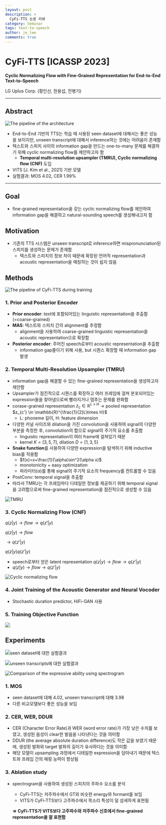 ```yaml
---
layout: post
description: >
  CyFi-TTS 논문 리뷰
category: Seminar
tags: text-to-speech
author: je_lee
comments: true
---
```


# CyFi-TTS [ICASSP 2023]

**Cyclic Normalizing Flow with Fine-Grained Representation for End-to-End Text-to-Speech**

LG Uplus Corp. (황인선, 한용섭, 전병기)

---

## Abstract

![The pipeline of the architecture](/assets/img/2023-12-07-CyFi-TTS/Untitled.png)


- End-to-End 기반의 TTS는 학습 때 사용된 seen dataset에 대해서는 좋은 성능을 보이지만, unseen transcript에 대해서 inference하는 것에는 어려움이 존재함
- 텍스트와 스피치 사이의 information gap을 만드는 one-to-many 문제를 해결하기 위해 cyclic normalizing flow를 제안하고자 함
    - **Temporal multi-resolution upsampler (TMRU), Cyclic normalizing flow (CNF)** 도입
- VITS [J. Kim et al., 2021] 기반 모델
- 실험결과: MOS 4.02, CER 1.99%

---

## Goal

- fine-grained representation을 갖는 cyclic normalizing flow를 제안하여 information gap을 해결하고 natural-sounding speech를 생성해내고자 함

## Motivation

- 기존의 TTS 시스템은 unseen transcript로 inference하면 mispronunciation된 스피치를 생성하는 문제가 존재함
    - 텍스트와 스피치의 정보 차이 때문에 확장된 언어적 representation과 acoustic representation을 매칭하는 것이 쉽지 않음

## Methods

![The pipeline of CyFi-TTS during training](/assets/img/2023-12-07-CyFi-TTS/Untitled%201.png)


### 1. Prior and Posterior Encoder

- **Prior encoder**: text에 포함되어있는 linguistic representation을 추출함 (=coarse-grained)
- **MAS**: 텍스트와 스피치 간의 alignment를 추정함
    - alignment을 사용하여 coarse-grained linguistic representation을 acoustic representation으로 확장함
- **Posterior encoder**: 주어진 speech로부터 acoustic representation을 추출함
    - information gap줄이기 위해 사용, but 시퀀스 확장할 때 information gap 발생

### 2. Temporal Multi-Resolution Upsampler (TMRU)

- information gap을 해결할 수 있는 fine-grained representation을 생성하고자 제안함
- Upsampler가 점진적으로 시퀀스를 확장하고 여러 프레임에 걸쳐 분포되어있는 
expression들을 찾아냄으로써 빨라지거나 멈추는 문제를 완화함
- corase-grained representation $z_c \in \mathbb{R}^{L\times H}$ $\longrightarrow$ pooled representation $z_{c'} \in \mathbb{R}^{\frac{1}{2}L\times H}$
    - L: phoneme 길이, H: feature dimension
- 다양한 커널 사이즈와 dilation을 가진 convolution을 사용하여 signal의 다양한 부분을 측정한 후, convolution의 합으로 signal의 주기적 요소를 추출함
    - linguistic representation이 여러 frame에 걸쳐있기 때문
    - kernel $K=[3, 5, 7]$,   dilation $D=[1, 3, 5]$
- **Snake function**를 사용하여 다양한 expression을 탐색하기 위해 inductive bias를 적용함
    - $f(x)=x+\frac{1}{\alpha}sin^2(\alpha x)$
    - monotonicity + easy optimization
    - 파라미터($\alpha$)를 통해 signal의 주기적 요소의 frequency를 컨트롤할 수 있음
- PostConv: temporal signal을 추출함
- 따라서 TMRU는 각 프레임마다 디테일한 정보를 제공하기 위해 temporal signal을 고려함으로써 fine-grained representation을 점진적으로 생성할 수 있음

![TMRU](/assets/img/2023-12-07-CyFi-TTS/Untitled%202.png)



### 3. Cyclic Normalizing Flow (CNF)

$q(z|y) \longrightarrow flow \longrightarrow q(z'|y)$

$q(z|y) \longrightarrow flow$

$\longrightarrow q(z'|y)$

$q(z|y) q(z'|y)$

- speech로부터 얻은 latent representation $q(z|y) \longrightarrow flow \longrightarrow q(z'|y)$
- $q(z|y) \longrightarrow flow \longrightarrow q(z'|y)$

![Cyclic normalizing flow](/assets/img/2023-12-07-CyFi-TTS/Untitled%203.png)


### 4. Joint Training of the Acoustic Generator and Neural Vocoder

- Stochastic duration predictor, HiFi-GAN 사용

### 5. Training Objective Function

![](/assets/img/2023-12-07-CyFi-TTS/Untitled%207.png)


## Experiments

![seen dataset에 대한 실험결과](/assets/img/2023-12-07-CyFi-TTS/Untitled%204.png)


![unseen transcripts에 대한 실험결과](/assets/img/2023-12-07-CyFi-TTS/Untitled%205.png)


![Comparison of the expressive ability using spectrogram](/assets/img/2023-12-07-CyFi-TTS/Untitled%206.png)


### 1. MOS

- seen dataset에 대해 4.02, unseen transcript에 대해 3.98
- 다른 비교모델보다 좋은 성능을 보임

### 2. CER, WER, DDUR

- CER (Character Error Rate)과 WER (word error rate)가 가장 낮은 수치를 보였고, 생성된 음성이 clear한 발음을 나타낸다는 것을 의미함
- DDUR (the average absolute duration difference)도 작은 값을 보였기 때문에, 생성된 발화와 target 발화의 길이가 유사하다는 것을 의미함
- 해당 모델이 upsampling 과정에서 디테일한 expression을 담아내기 때문에 텍스트와 프레임 간의 매핑 능력이 향상됨

### 3. Ablation study

- spectrogram을 사용하여 생성된 스피치의 주파수 요소를 분석
    - CyFi-TTS는 저주파수에서 GT와 비슷한 energy와 formant를 보임
    - VITS가 CyFi-TTS보다 고주파수에서 목소리 특성이 덜 섬세하게 표현됨
    
     **$\Rightarrow$ CyFi-TTS가 VITS보다 고주파수와 저주파수 신호에서 fine-grained representation을 잘 표현함**
